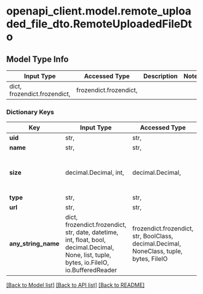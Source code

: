 # openapi_client.model.remote_uploaded_file_dto.RemoteUploadedFileDto

## Model Type Info
Input Type | Accessed Type | Description | Notes
------------ | ------------- | ------------- | -------------
dict, frozendict.frozendict,  | frozendict.frozendict,  |  | 

### Dictionary Keys
Key | Input Type | Accessed Type | Description | Notes
------------ | ------------- | ------------- | ------------- | -------------
**uid** | str,  | str,  |  | [optional] 
**name** | str,  | str,  |  | [optional] 
**size** | decimal.Decimal, int,  | decimal.Decimal,  |  | [optional] value must be a 64 bit integer
**type** | str,  | str,  |  | [optional] 
**url** | str,  | str,  |  | [optional] 
**any_string_name** | dict, frozendict.frozendict, str, date, datetime, int, float, bool, decimal.Decimal, None, list, tuple, bytes, io.FileIO, io.BufferedReader | frozendict.frozendict, str, BoolClass, decimal.Decimal, NoneClass, tuple, bytes, FileIO | any string name can be used but the value must be the correct type | [optional]

[[Back to Model list]](../../README.md#documentation-for-models) [[Back to API list]](../../README.md#documentation-for-api-endpoints) [[Back to README]](../../README.md)

